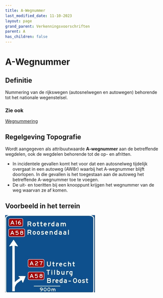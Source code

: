 ```yaml
---
title: A-Wegnummer
last_modified_date: 11-10-2023
layout: page
grand_parent: Verkenningsvoorschriften
parent: A
has_children: false
---
```


A-Wegnummer
===========

## Definitie

Nummering van de rijkswegen (autosnelwegen en autowegen) behorende tot het nationale wegenstelsel.

### Zie ook
[Wegnummering](../../W/Wegnummering/Wegnummering.html)

## Regelgeving Topografie

Wordt aangegeven als attribuutwaarde **A-wegnummer** aan de betreffende wegdelen, ook de wegdelen behorende tot de op- en afritten.
- In incidentele gevallen komt het voor dat een autosnelweg tijdelijk overgaat in een autoweg (AW8r) waarbij het A-wegnummer blijft doorlopen. In die gevallen is het toegestaan aan de autoweg het betreffende A-wegnummer toe te voegen.
- De uit- en toeritten bij een knooppunt krijgen het wegnummer van de weg waarvan ze af komen.

## Voorbeeld in het terrein

![](foto_A_wegnummers.jpg)

